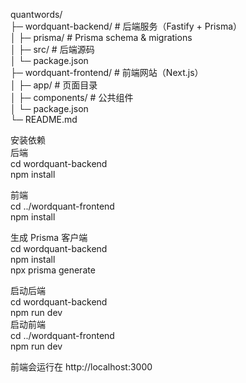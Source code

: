 quantwords/  
├─ wordquant-backend/ # 后端服务（Fastify + Prisma）  
│ ├─ prisma/ # Prisma schema & migrations  
│ ├─ src/ # 后端源码  
│ └─ package.json  
├─ wordquant-frontend/ # 前端网站（Next.js）  
│ ├─ app/ # 页面目录  
│ ├─ components/ # 公共组件  
│ └─ package.json  
└─ README.md  

安装依赖  
后端  
cd wordquant-backend  
npm install  

前端  
cd ../wordquant-frontend  
npm install  

生成 Prisma 客户端  
cd wordquant-backend  
npm install  
npx prisma generate   


启动后端  
cd wordquant-backend  
npm run dev  
启动前端  
cd ../wordquant-frontend  
npm run dev  

前端会运行在 http://localhost:3000  
